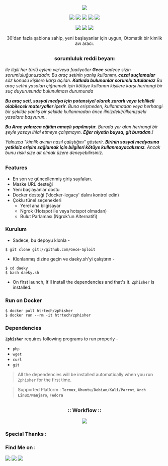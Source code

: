 <!-- Gece Hesap Client -->

<p align="center">
  <img src=".imgs/logo.png">
</p>

<p align="center">
  <img src="https://img.shields.io/badge/Version-2.2-green?style=for-the-badge">
  <img src="https://img.shields.io/github/license/htr-tech/zphisher?style=for-the-badge">
  <img src="https://img.shields.io/github/stars/htr-tech/zphisher?style=for-the-badge">
  <img src="https://img.shields.io/github/issues/htr-tech/zphisher?color=red&style=for-the-badge">
  <img src="https://img.shields.io/github/forks/htr-tech/zphisher?color=teal&style=for-the-badge">
</p>

<p align="center">
  <img src="https://img.shields.io/badge/Author-GeceDev--Daeky-cyan?style=flat-square">
  <img src="https://img.shields.io/badge/Open%20Source-Yes-cyan?style=flat-square">
  <img src="https://img.shields.io/badge/Written%20In-Bash-cyan?style=flat-square">
</p>

<p align="center">30'dan fazla şablona sahip, yeni başlayanlar için uygun, Otomatik bir kimlik avı aracı.</p>

##

<h3><p align="center">sorumluluk reddi beyanı</p></h3>

<i>ile ilgili her türlü eylem ve/veya faaliyetler <b>Gece</b> sadece sizin sorumluluğunuzdadır. Bu araç setinin yanlış kullanımı, <b>cezai suçlamalar</b> söz konusu kişilere karşı açılan. <b>Katkıda bulunanlar sorumlu tutulamaz</b> Bu araç setini yasaları çiğnemek için kötüye kullanan kişilere karşı herhangi bir suç duyurusunda bulunulması durumunda


<b>Bu araç seti, sosyal medya için potansiyel olarak zararlı veya tehlikeli olabilecek materyaller içerir</b>. Buna erişmeden, kullanmadan veya herhangi bir şekilde yanlış bir şekilde kullanmadan önce ilinizdeki/ülkenizdeki yasalara başvurun..

<b>Bu Araç yalnızca eğitim amaçlı yapılmıştır</b>. Burada yer alan herhangi bir şeyle yasayı ihlal etmeye çalışmayın. <b>Eğer niyetin buysa, git buradan.</b>!

Yalnızca "kimlik avının nasıl çalıştığını" gösterir. <b>Birinin sosyal medyasına yetkisiz erişim sağlamak için bilgileri kötüye kullanmayacaksınız</b>. Ancak bunu riski size ait olmak üzere deneyebilirsiniz.</i>

##

### Features

- En son ve güncellenmiş giriş sayfaları.
- Maske URL desteği
- Yeni başlayanlar dostu
- Docker desteği ('docker-legacy' dalını kontrol edin)
- Çoklu tünel seçenekleri
  - Yerel ana bilgisayar
  - Ngrok (Hotspot ile veya hotspot olmadan)
  - Bulut Parlaması (Ngrok'un Alternatifi)

### Kurulum

- Sadece, bu depoyu klonla -
```
$ git clone git://github.com/Gece-Sploit
```

- Klonlanmış dizine geçin ve daeky.sh'yi çalıştırın -
```
$ cd daeky
$ bash daeky.sh
```

- On first launch, It'll install the dependencies and that's it. `Zphisher` is installed.

### Run on Docker
```
$ docker pull htrtech/zphisher
$ docker run --rm -it htrtech/zphisher
```

### Dependencies

**`Zphisher`** requires following programs to run properly - 
- `php`
- `wget`
- `curl`
- `git`

> All the dependencies will be installed automatically when you run `Zphisher` for the first time.

> Supported Platform : **`Termux`**, **`Ubuntu/Debian/Kali/Parrot`**, **`Arch Linux/Manjaro`**, **`Fedora`**

##

<h3 align="center">
:: Workflow ::
</h3>
<p align="center">
<img src=".imgs/wf.gif"/>
</p>

### Special Thanks :



### Find Me on :
<p align="left">
  <a href="https://github.com/htr-tech" target="_blank"><img src="https://img.shields.io/badge/Github-HTR--TECH-green?style=for-the-badge&logo=github"></a>
  <a href="https://www.instagram.com/tahmid.rayat" target="_blank"><img src="https://img.shields.io/badge/IG-%40tahmid.rayat-red?style=for-the-badge&logo=instagram"></a>
  <a href="https://m.me/tahmid.rayat.official" target="_blank"><img src="https://img.shields.io/badge/Chat-Messenger-blue?style=for-the-badge&logo=messenger"></a>
</p>

